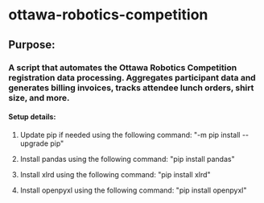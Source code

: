 # ottawa-robotics-competition

## Purpose: 
### A script that automates the Ottawa Robotics Competition registration data processing. Aggregates participant data and generates billing invoices, tracks attendee lunch orders, shirt size, and more.

#### Setup details: 

1. Update pip if needed using the following command: "-m pip install --upgrade pip"

2. Install pandas using the following command: "pip install pandas"

3. Install xlrd using the following command: "pip install xlrd"

4. Install openpyxl using the following command: "pip install openpyxl"
